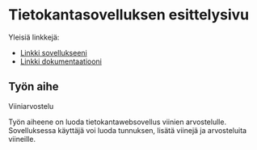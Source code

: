 # Tietokantasovelluksen esittelysivu

Yleisiä linkkejä:

* [Linkki sovellukseeni](http://markovuo.users.cs.helsinki.fi/tsoha/)
* [Linkki dokumentaatiooni](https://github.com/teks1/Tsoha-Bootstrap/blob/master/doc/dokumentaatio.pdf)

## Työn aihe
Viiniarvostelu

Työn aiheene on luoda tietokantawebsovellus viinien arvostelulle. Sovelluksessa käyttäjä voi luoda tunnuksen, lisätä viinejä ja arvosteluita viineille.  
